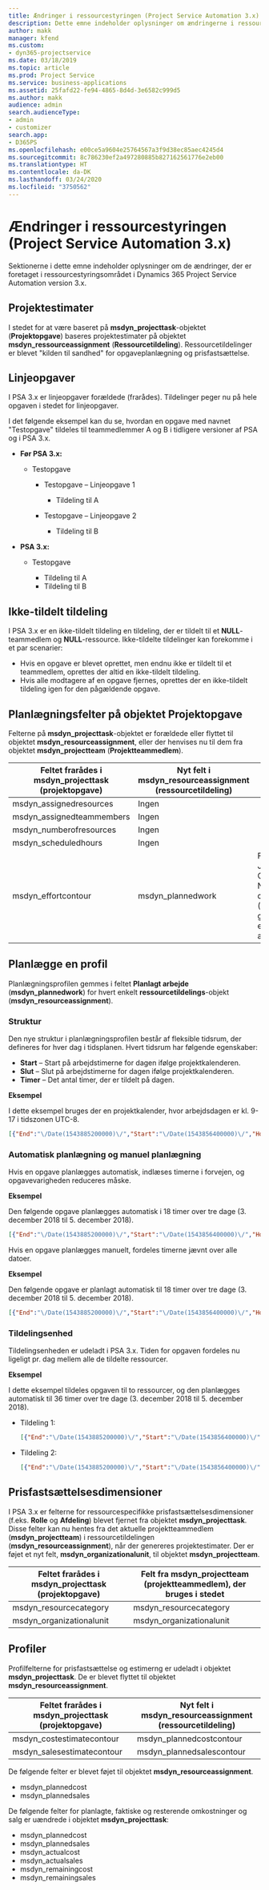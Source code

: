 ```yaml
---
title: Ændringer i ressourcestyringen (Project Service Automation 3.x)
description: Dette emne indeholder oplysninger om ændringerne i ressourcestyringsområdet.
author: makk
manager: kfend
ms.custom:
- dyn365-projectservice
ms.date: 03/18/2019
ms.topic: article
ms.prod: Project Service
ms.service: business-applications
ms.assetid: 25fafd22-fe94-4865-8d4d-3e6582c999d5
ms.author: makk
audience: admin
search.audienceType:
- admin
- customizer
search.app:
- D365PS
ms.openlocfilehash: e00ce5a9604e25764567a3f9d38ec85aec4245d4
ms.sourcegitcommit: 8c786230ef2a497280885b827162561776e2eb00
ms.translationtype: HT
ms.contentlocale: da-DK
ms.lasthandoff: 03/24/2020
ms.locfileid: "3750562"
---
```

# <a name="resource-management-changes-project-service-automation-3x"></a>Ændringer i ressourcestyringen (Project Service Automation 3.x)

Sektionerne i dette emne indeholder oplysninger om de ændringer, der er foretaget i ressourcestyringsområdet i Dynamics 365 Project Service Automation version 3.x.

## <a name="project-estimates"></a>Projektestimater

I stedet for at være baseret på **msdyn\_projecttask**-objektet (**Projektopgave**) baseres projektestimater på objektet **msdyn\_ressourceassignment** (**Ressourcetildeling**). Ressourcetildelinger er blevet "kilden til sandhed" for opgaveplanlægning og prisfastsættelse.

## <a name="line-tasks"></a>Linjeopgaver

I PSA 3.x er linjeopgaver forældede (frarådes). Tildelinger peger nu på hele opgaven i stedet for linjeopgaver.

I det følgende eksempel kan du se, hvordan en opgave med navnet "Testopgave" tildeles til teammedlemmer A og B i tidligere versioner af PSA og i PSA 3.x.

- **Før PSA 3.x:**

    - Testopgave

        - Testopgave – Linjeopgave 1

            - Tildeling til A

        - Testopgave – Linjeopgave 2

            - Tildeling til B

- **PSA 3.x:**

    - Testopgave

        - Tildeling til A
        - Tildeling til B

## <a name="unassigned-assignment"></a>Ikke-tildelt tildeling

I PSA 3.x er en ikke-tildelt tildeling en tildeling, der er tildelt til et **NULL**-teammedlem og **NULL**-ressource. Ikke-tildelte tildelinger kan forekomme i et par scenarier:

- Hvis en opgave er blevet oprettet, men endnu ikke er tildelt til et teammedlem, oprettes der altid en ikke-tildelt tildeling. 
- Hvis alle modtagere af en opgave fjernes, oprettes der en ikke-tildelt tildeling igen for den pågældende opgave.

## <a name="scheduling-fields-on-the-project-task-entity"></a>Planlægningsfelter på objektet Projektopgave

Felterne på **msdyn\_projecttask**-objektet er forældede eller flyttet til objektet **msdyn\_resourceassignment**, eller der henvises nu til dem fra objektet **msdyn\_projectteam** (**Projektteammedlem**).

| Feltet frarådes i msdyn\_projecttask (projektopgave) | Nyt felt i msdyn\_resourceassignment (ressourcetildeling) | Kommentar |
|---|---|---|
| msdyn\_assignedresources | Ingen | |
| msdyn\_assignedteammembers | Ingen | |
| msdyn\_numberofresources | Ingen | |
| msdyn\_scheduledhours | Ingen | |
| msdyn\_effortcontour | msdyn\_plannedwork | Formatet for JavaScript Object Notation-datastrukturen (JSON), der er gemt i feltet, er blevet ændret. |

## <a name="schedule-contour"></a>Planlægge en profil

Planlægningsprofilen gemmes i feltet **Planlagt arbejde** (**msdyn\_plannedwork**) for hvert enkelt **ressourcetildelings**-objekt (**msdyn\_resourceassignment**).

### <a name="structure"></a>Struktur

Den nye struktur i planlægningsprofilen består af fleksible tidsrum, der defineres for hver dag i tidsplanen. Hvert tidsrum har følgende egenskaber:

- **Start** – Start på arbejdstimerne for dagen ifølge projektkalenderen.
- **Slut** – Slut på arbejdstimerne for dagen ifølge projektkalenderen.
- **Timer** – Det antal timer, der er tildelt på dagen.

**Eksempel**

I dette eksempel bruges der en projektkalender, hvor arbejdsdagen er kl. 9-17 i tidszonen UTC-8.

```json
[{"End":"\/Date(1543885200000)\/","Start":"\/Date(1543856400000)\/","Hours":8},{"End":"\/Date(1543971600000)\/","Start":"\/Date(1543942800000)\/","Hours":8},{"End":"\/Date(1544058000000)\/","Start":"\/Date(1544029200000)\/","Hours":2}]
```

### <a name="auto-scheduling-and-manual-scheduling"></a>Automatisk planlægning og manuel planlægning

Hvis en opgave planlægges automatisk, indlæses timerne i forvejen, og opgavevarigheden reduceres måske.

**Eksempel**

Den følgende opgave planlægges automatisk i 18 timer over tre dage (3. december 2018 til 5. december 2018).

```json
[{"End":"\/Date(1543885200000)\/","Start":"\/Date(1543856400000)\/","Hours":8},{"End":"\/Date(1543971600000)\/","Start":"\/Date(1543942800000)\/","Hours":8},{"End":"\/Date(1544058000000)\/","Start":"\/Date(1544029200000)\/","Hours":2}]
```

Hvis en opgave planlægges manuelt, fordeles timerne jævnt over alle datoer.

**Eksempel**

Den følgende opgave er planlagt automatisk til 18 timer over tre dage (3. december 2018 til 5. december 2018).

```json
[{"End":"\/Date(1543885200000)\/","Start":"\/Date(1543856400000)\/","Hours":6},{"End":"\/Date(1543971600000)\/","Start":"\/Date(1543942800000)\/","Hours":6},{"End":"\/Date(1544058000000)\/","Start":"\/Date(1544029200000)\/","Hours":6}]
```

### <a name="assignment-unit"></a>Tildelingsenhed

Tildelingsenheden er udeladt i PSA 3.x. Tiden for opgaven fordeles nu ligeligt pr. dag mellem alle de tildelte ressourcer.

**Eksempel**

I dette eksempel tildeles opgaven til to ressourcer, og den planlægges automatisk til 36 timer over tre dage (3. december 2018 til 5. december 2018).

- Tildeling 1:

    ```json
    [{"End":"\/Date(1543885200000)\/","Start":"\/Date(1543856400000)\/","Hours":8},{"End":"\/Date(1543971600000)\/","Start":"\/Date(1543942800000)\/","Hours":8},{"End":"\/Date(1544058000000)\/","Start":"\/Date(1544029200000)\/","Hours":2}]
    ```

- Tildeling 2:

    ```json
    [{"End":"\/Date(1543885200000)\/","Start":"\/Date(1543856400000)\/","Hours":8},{"End":"\/Date(1543971600000)\/","Start":"\/Date(1543942800000)\/","Hours":8},{"End":"\/Date(1544058000000)\/","Start":"\/Date(1544029200000)\/","Hours":2}]
    ```

## <a name="pricing-dimensions"></a>Prisfastsættelsesdimensioner

I PSA 3.x er felterne for ressourcespecifikke prisfastsættelsesdimensioner (f.eks. **Rolle** og **Afdeling**) blevet fjernet fra objektet **msdyn\_projecttask**. Disse felter kan nu hentes fra det aktuelle projektteammedlem (**msdyn\_projectteam**) i ressourcetildelingen (**msdyn\_resourceassignment**), når der genereres projektestimater. Der er føjet et nyt felt, **msdyn\_organizationalunit**, til objektet **msdyn\_projectteam**.

| Feltet frarådes i msdyn\_projecttask (projektopgave) | Felt fra msdyn\_projectteam (projektteammedlem), der bruges i stedet |
|---|---|
| msdyn\_resourcecategory | msdyn\_resourcecategory |
| msdyn\_organizationalunit | msdyn\_organizationalunit |

## <a name="contours"></a>Profiler

Profilfelterne for prisfastsættelse og estimerng er udeladt i objektet **msdyn\_projecttask**. De er blevet flyttet til objektet **msdyn\_resourceassignment**.

| Feltet frarådes i msdyn\_projecttask (projektopgave) | Nyt felt i msdyn\_resourceassignment (ressourcetildeling) |
|---|---|
| msdyn\_costestimatecontour | msdyn\_plannedcostcontour |
| msdyn\_salesestimatecontour | msdyn\_plannedsalescontour |

De følgende felter er blevet føjet til objektet **msdyn\_resourceassignment**.

* msdyn\_plannedcost
* msdyn\_plannedsales

De følgende felter for planlagte, faktiske og resterende omkostninger og salg er uændrede i objektet **msdyn\_projecttask**:

* msdyn\_plannedcost
* msdyn\_plannedsales
* msdyn\_actualcost
* msdyn\_actualsales
* msdyn\_remainingcost
* msdyn\_remainingsales

